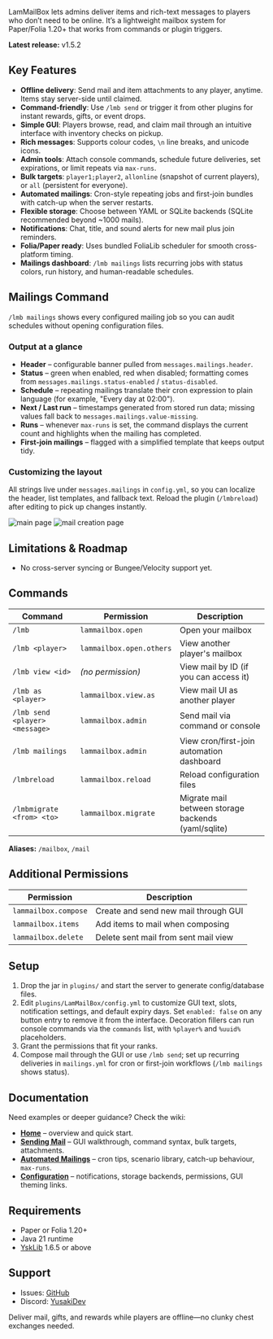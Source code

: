LamMailBox lets admins deliver items and rich-text messages to players who don’t need to be online. It’s a lightweight mailbox system for Paper/Folia 1.20+ that works from commands or plugin triggers.

**Latest release:** v1.5.2

## Key Features

* **Offline delivery**: Send mail and item attachments to any player, anytime. Items stay server-side until claimed.
* **Command-friendly**: Use `/lmb send` or trigger it from other plugins for instant rewards, gifts, or event drops.
* **Simple GUI**: Players browse, read, and claim mail through an intuitive interface with inventory checks on pickup.
* **Rich messages**: Supports colour codes, `\n` line breaks, and unicode icons.
* **Admin tools**: Attach console commands, schedule future deliveries, set expirations, or limit repeats via `max-runs`.
* **Bulk targets**: `player1;player2`, `allonline` (snapshot of current players), or `all` (persistent for everyone).
* **Automated mailings**: Cron-style repeating jobs and first-join bundles with catch-up when the server restarts.
* **Flexible storage**: Choose between YAML or SQLite backends (SQLite recommended beyond ~1000 mails).
* **Notifications**: Chat, title, and sound alerts for new mail plus join reminders.
* **Folia/Paper ready**: Uses bundled FoliaLib scheduler for smooth cross-platform timing.
* **Mailings dashboard**: `/lmb mailings` lists recurring jobs with status colors, run history, and human-readable schedules.

## Mailings Command

`/lmb mailings` shows every configured mailing job so you can audit schedules without opening configuration files.

### Output at a glance

- **Header** – configurable banner pulled from `messages.mailings.header`.
- **Status** – green when enabled, red when disabled; formatting comes from `messages.mailings.status-enabled` / `status-disabled`.
- **Schedule** – repeating mailings translate their cron expression to plain language (for example, "Every day at 02:00").
- **Next / Last run** – timestamps generated from stored run data; missing values fall back to `messages.mailings.value-missing`.
- **Runs** – whenever `max-runs` is set, the command displays the current count and highlights when the mailing has completed.
- **First-join mailings** – flagged with a simplified template that keeps output tidy.

### Customizing the layout

All strings live under `messages.mailings` in `config.yml`, so you can localize the header, list templates, and fallback text. Reload the plugin (`/lmbreload`) after editing to pick up changes instantly.

![main page](https://cdn.modrinth.com/data/cached_images/27a045c3d426870f8941d9d3ca1e7b0282d3a900_0.webp)
![mail creation page](https://cdn.modrinth.com/data/cached_images/8f6c3a33f10f14d70cdd1221b8c5c716a071d9fb_0.webp)

## Limitations & Roadmap

* No cross-server syncing or Bungee/Velocity support yet.

## Commands

| Command                        | Permission               | Description                      |
| ------------------------------ | ------------------------ | -------------------------------- |
| `/lmb`                         | `lammailbox.open`        | Open your mailbox                |
| `/lmb <player>`                | `lammailbox.open.others` | View another player's mailbox    |
| `/lmb view <id>`               | *(no permission)*        | View mail by ID (if you can access it) |
| `/lmb as <player>`             | `lammailbox.view.as`     | View mail UI as another player   |
| `/lmb send <player> <message>` | `lammailbox.admin`       | Send mail via command or console |
| `/lmb mailings`                | `lammailbox.admin`       | View cron/first-join automation dashboard |
| `/lmbreload`                   | `lammailbox.reload`      | Reload configuration files       |
| `/lmbmigrate <from> <to>`      | `lammailbox.migrate`     | Migrate mail between storage backends (yaml/sqlite) |

**Aliases:** `/mailbox`, `/mail`

## Additional Permissions

| Permission             | Description                                    |
| ---------------------- | ---------------------------------------------- |
| `lammailbox.compose`   | Create and send new mail through GUI          |
| `lammailbox.items`     | Add items to mail when composing              |
| `lammailbox.delete`    | Delete sent mail from sent mail view          |

## Setup

1. Drop the jar in `plugins/` and start the server to generate config/database files.
2. Edit `plugins/LamMailBox/config.yml` to customize GUI text, slots, notification settings, and default expiry days. Set `enabled: false` on any button entry to remove it from the interface. Decoration fillers can run console commands via the `commands` list, with `%player%` and `%uuid%` placeholders.
3. Grant the permissions that fit your ranks.
4. Compose mail through the GUI or use `/lmb send`; set up recurring deliveries in `mailings.yml` for cron or first-join workflows (`/lmb mailings` shows status).

## Documentation

Need examples or deeper guidance? Check the wiki:

* **[Home](https://github.com/LamaliaNetwork/LamMailBox/wiki/Home)** – overview and quick start.
* **[Sending Mail](https://github.com/LamaliaNetwork/LamMailBox/wiki/Sending-Mail)** – GUI walkthrough, command syntax, bulk targets, attachments.
* **[Automated Mailings](https://github.com/LamaliaNetwork/LamMailBox/wiki/Automated-Mailings)** – cron tips, scenario library, catch-up behaviour, `max-runs`.
* **[Configuration](https://github.com/LamaliaNetwork/LamMailBox/wiki/Configuration)** – notifications, storage backends, permissions, GUI theming links.

## Requirements

* Paper or Folia 1.20+
* Java 21 runtime
* [YskLib](https://github.com/YusakiDev/YskLib/releases) 1.6.5 or above

## Support

* Issues: [GitHub](https://github.com/LamaliaNetwork/LamMailBox/issues)
* Discord: [YusakiDev](https://discord.gg/AjEh3dMPfq)

Deliver mail, gifts, and rewards while players are offline—no clunky chest exchanges needed.
